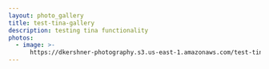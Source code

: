 ```yaml
---
layout: photo_gallery
title: test-tina-gallery
description: testing tina functionality
photos:
  - image: >-
      https://dkershner-photography.s3.us-east-1.amazonaws.com/test-tina-uploads/000004070005.jpg
---
```



